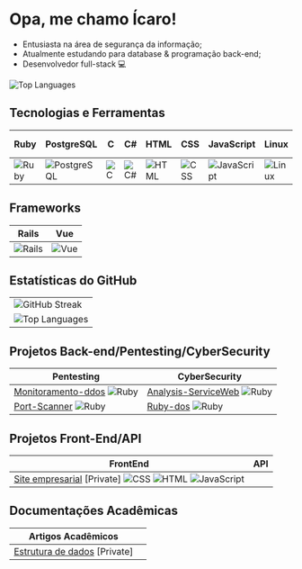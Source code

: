 # Opa, me chamo Ícaro!
- Entusiasta na área de segurança da informação;
- Atualmente estudando para database & programação back-end;
- Desenvolvedor full-stack 💻

![Top Languages](https://github-readme-stats.vercel.app/api/top-langs/?username=icrossu&layout=compact&theme=radical)

## Tecnologias e Ferramentas
| Ruby | PostgreSQL | C | C# | HTML | CSS | JavaScript | Linux | Docker | Figma | VS Code |
|------|------------|---|----|------|-----|------------|-------|--------|-------|---------|
| ![Ruby](https://img.shields.io/badge/-Ruby-red?logo=ruby&logoColor=white) | ![PostgreSQL](https://img.shields.io/badge/-PostgreSQL-blue?logo=postgresql&logoColor=white) | ![C](https://img.shields.io/badge/-C-blue?logo=c&logoColor=white) | ![C#](https://img.shields.io/badge/-C%23-blue?logo=csharp&logoColor=white) | ![HTML](https://img.shields.io/badge/-HTML5-orange?logo=html5&logoColor=white) | ![CSS](https://img.shields.io/badge/-CSS3-blue?logo=css3&logoColor=white) | ![JavaScript](https://img.shields.io/badge/-JavaScript-yellow?logo=javascript&logoColor=white) | ![Linux](https://img.shields.io/badge/-Linux-black?logo=linux&logoColor=white) | ![Docker](https://img.shields.io/badge/-Docker-blue?logo=docker&logoColor=white) | ![Figma](https://img.shields.io/badge/-Figma-black?logo=figma&logoColor=white) | ![VS Code](https://img.shields.io/badge/-VS_Code-blue?logo=visual-studio-code&logoColor=white) |

## Frameworks
| Rails | Vue |
|-------|-----|
| ![Rails](https://img.shields.io/badge/-Rails-red?logo=ruby-on-rails&logoColor=white) | ![Vue](https://img.shields.io/badge/-Vue.js-green?logo=vue.js&logoColor=white) |

## Estatísticas do GitHub
|                                                                                      |
|--------------------------------------------------------------------------------------|
| ![GitHub Streak](https://github-readme-streak-stats.herokuapp.com/?user=icrossu&theme=radical) |
| ![Top Languages](https://github-readme-stats.vercel.app/api/top-langs/?username=icrossu&layout=compact&theme=radical) |

## Projetos Back-end/Pentesting/CyberSecurity
| Pentesting | CyberSecurity  |
|------------|----------------|
| [Monitoramento-ddos](https://github.com/icrossu/Monitoramento-ddos.git) ![Ruby](https://img.shields.io/badge/-Ruby-red?logo=ruby&logoColor=white) | [Analysis-ServiceWeb](https://github.com/icrossu/Ruby-analysis-service.git) ![Ruby](https://img.shields.io/badge/-Ruby-red?logo=ruby&logoColor=white) |
| [Port-Scanner](https://github.com/icrossu/Ruby-Port_scanner.git) ![Ruby](https://img.shields.io/badge/-Ruby-red?logo=ruby&logoColor=white) | [Ruby-dos](https://github.com/icrossu/Ruby-dos) ![Ruby](https://img.shields.io/badge/-Ruby-red?logo=ruby&logoColor=white) |

## Projetos Front-End/API
| FrontEnd  |  API   |
|-----------|--------|
| [Site empresarial](https://github.com/icrossu/Work_MultiGeosite.git) [Private] ![CSS](https://img.shields.io/badge/-CSS3-blue?logo=css3&logoColor=white) ![HTML](https://img.shields.io/badge/-HTML5-orange?logo=html5&logoColor=white) ![JavaScript](https://img.shields.io/badge/-JavaScript-yellow?logo=javascript&logoColor=white) |   |

## Documentações Acadêmicas
| Artigos Acadêmicos |   |
|---------------------|---|
| [Estrutura de dados](https://github.com/icrossu/Data_struct.git) [Private] |   |
